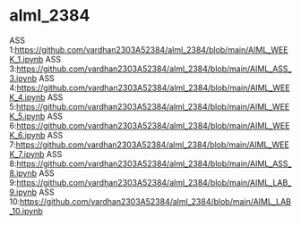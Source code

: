 # alml_2384
ASS 1:https://github.com/vardhan2303A52384/alml_2384/blob/main/AIML_WEEK_1.ipynb
ASS 3:https://github.com/vardhan2303A52384/alml_2384/blob/main/AIML_ASS_3.ipynb
ASS 4:https://github.com/vardhan2303A52384/alml_2384/blob/main/AIML_WEEK_4.ipynb
ASS 5:https://github.com/vardhan2303A52384/alml_2384/blob/main/AIML_WEEK_5.ipynb
ASS 6:https://github.com/vardhan2303A52384/alml_2384/blob/main/AIML_WEEK_6.ipynb
ASS 7:https://github.com/vardhan2303A52384/alml_2384/blob/main/AIML_WEEK_7.ipynb
ASS 8:https://github.com/vardhan2303A52384/alml_2384/blob/main/AIML_ASS_8.ipynb
ASS 9:https://github.com/vardhan2303A52384/alml_2384/blob/main/AIML_LAB_9.ipynb
ASS 10:https://github.com/vardhan2303A52384/alml_2384/blob/main/AIML_LAB_10.ipynb
